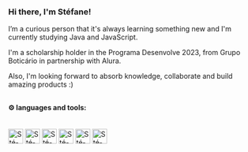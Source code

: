 ### Hi there, I'm Stéfane! 

<p>I’m a curious person that it's always learning something new and I'm currently studying Java and JavaScript.</p>
<p>I'm a scholarship holder in the Programa Desenvolve 2023, from Grupo Boticário in partnership with Alura.</p>

Also, I'm looking forward to absorb knowledge, collaborate and build amazing products :)

##
<h4> ⚙️ languages and tools:</h4>
<div style="display: inline-block"></br>
<img align="center" alt="Sté-java" height="30" widht="40" src="https://cdn.jsdelivr.net/gh/devicons/devicon/icons/java/java-original.svg">
<img align="center" alt="Sté-js" height="30" widht="40" src="https://cdn.jsdelivr.net/gh/devicons/devicon/icons/javascript/javascript-original.svg">
<img align="center" alt="Sté-node" height="30" widht="40" src="https://cdn.jsdelivr.net/gh/devicons/devicon/icons/nodejs/nodejs-original.svg">      
<img align="center" alt="Sté-react" height="30" widht="40" src="https://cdn.jsdelivr.net/gh/devicons/devicon/icons/react/react-original.svg">     
<img align="center" alt="Sté-html" height="30" widht="40" src="https://cdn.jsdelivr.net/gh/devicons/devicon/icons/html5/html5-original.svg">
<img align="center" alt="Sté-css" height="30" widht="40" src="https://cdn.jsdelivr.net/gh/devicons/devicon/icons/css3/css3-original.svg">
          
</div>

